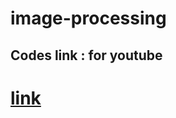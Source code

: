 # image-processing


## Codes link : for youtube
# [link](https://www.computervision.zone/courses/opencv-cv/)
